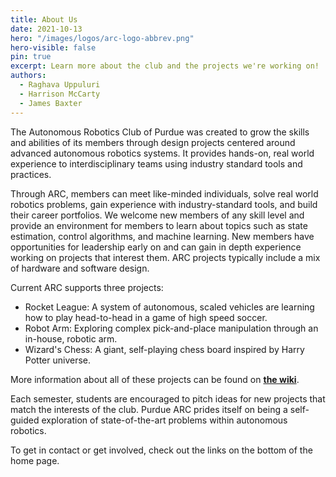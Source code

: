 ```yaml
---
title: About Us
date: 2021-10-13
hero: "/images/logos/arc-logo-abbrev.png"
hero-visible: false
pin: true
excerpt: Learn more about the club and the projects we're working on!
authors:
  - Raghava Uppuluri
  - Harrison McCarty
  - James Baxter
---
```


The Autonomous Robotics Club of Purdue was created to grow the skills and abilities of its members through design projects centered around advanced autonomous robotics systems. It provides hands-on, real world experience to interdisciplinary teams using industry standard tools and practices.

Through ARC, members can meet like-minded individuals, solve real world robotics problems, gain experience with industry-standard tools, and build their career portfolios. We welcome new members of any skill level and provide an environment for members to learn about topics such as state estimation, control algorithms, and machine learning. New members have opportunities for leadership early on and can gain in depth experience working on projects that interest them. ARC projects typically include a mix of hardware and software design.

Current ARC supports three projects:

- Rocket League: A system of autonomous, scaled vehicles are learning how to play head-to-head in a game of high speed soccer.
- Robot Arm: Exploring complex pick-and-place manipulation through an in-house, robotic arm.
- Wizard's Chess: A giant, self-playing chess board inspired by Harry Potter universe.

More information about all of these projects can be found on **[the wiki](https://wiki.purduearc.com/)**.

Each semester, students are encouraged to pitch ideas for new projects that match the interests of the club. Purdue ARC prides itself on being a self-guided exploration of state-of-the-art problems within autonomous robotics.

To get in contact or get involved, check out the links on the bottom of the home page.
